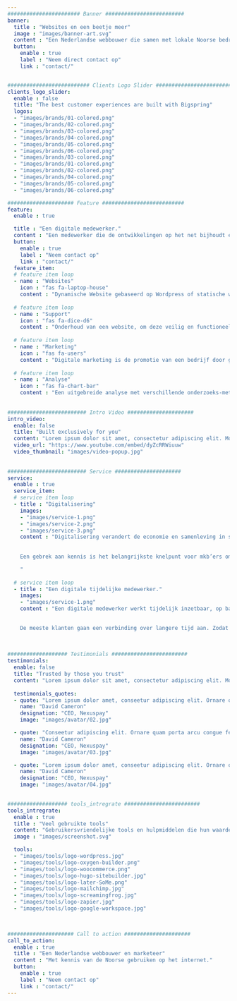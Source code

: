```yaml
---
####################### Banner #########################
banner:
  title : "Websites en een beetje meer"
  image : "images/banner-art.svg"
  content : "Een Nederlandse webbouwer die samen met lokale Noorse bedrijven websites maakt, gericht op de Noorse markt.<br> Veel ervaring met midden- en kleinbedrijven en ‘start-ups’ in Midden Noorwegen."
  button:
    enable : true
    label : "Neem direct contact op"
    link : "contact/"


########################## Clients Logo Slider #########################
clients_logo_slider:
  enable : false
  title: "The best customer experiences are built with Bigspring"
  logos:
  - "images/brands/01-colored.png"
  - "images/brands/02-colored.png"
  - "images/brands/03-colored.png"
  - "images/brands/04-colored.png"
  - "images/brands/05-colored.png"
  - "images/brands/06-colored.png"
  - "images/brands/03-colored.png"
  - "images/brands/01-colored.png"
  - "images/brands/02-colored.png"
  - "images/brands/04-colored.png"
  - "images/brands/05-colored.png"
  - "images/brands/06-colored.png"

##################### Feature ##########################
feature:
  enable : true

  title : "Een digitale medewerker."
  content : "Een medewerker die de ontwikkelingen op het net bijhoudt en actief volgt, ervaring heeft met de problemen, verwachtingen en mogelijkheden zoals kleinere bedrijven tegenkomen."
  button:
    enable : true
    label : "Neem contact op"
    link : "contact/"
  feature_item:
  # feature item loop
  - name : "Websites"
    icon : "fas fa-laptop-house"
    content : "Dynamische Website gebaseerd op Wordpress of statische website met HUGO. "
    
  # feature item loop
  - name : "Support"
    icon : "fas fa-dice-d6"
    content : "Onderhoud van een website, om deze veilig en functioneel te houden is noodzakelijk."
    
  # feature item loop
  - name : "Marketing"
    icon : "fas fa-users"
    content : "Digitale marketing is de promotie van een bedrijf door gebruik te maken van online kanalen en concepten."
    
  # feature item loop
  - name : "Analyse"
    icon : "fas fa-chart-bar"
    content : "Een uitgebreide analyse met verschillende onderzoeks-methoden: Google Analytics, heatmaps, expert review, SEO."
      
      
######################### Intro Video #####################
intro_video:
  enable: false
  title: "Built exclusively for you"
  content: "Lorem ipsum dolor sit amet, consectetur adipiscing elit. Morbi egestas Werat viverra id et aliquet. vulputate egestas sollicitudin."
  video_url: "https://www.youtube.com/embed/dyZcRRWiuuw"
  video_thumbnail: "images/video-popup.jpg"
      
      
######################### Service #####################
service:
  enable : true
  service_item:
  # service item loop
  - title : "Digitalisering"
    images:
    - "images/service-1.png"
    - "images/service-2.png"
    - "images/service-3.png"
    content : "Digitalisering verandert de economie en samenleving in snel tempo en biedt kansen voor bedrijven om hun productiviteit te verhogen. 
    
    
    Een gebrek aan kennis is het belangrijkste knelpunt voor mkb’ers om de kansen van de digitale economie te benutten. Veel kleine bedrijven hebben niet de tijd, kennis en mankracht om deze kennis te vergaren. 

    "
      
  # service item loop
  - title : "Een digitale tijdelijke medewerker."
    images:
    - "images/service-1.png"
    content : "Een digitale medewerker werkt tijdelijk inzetbaar, op basis van uurtarief, als specialist met digitale opgaven. Een partner die naadloos in uw team kan opgaan, hiaten in expertise kan opvullen en redelijke tarieven hanteert. 
    

    De meeste klanten gaan een verbinding over langere tijd aan. Zodat de medewerker het bedrijf leert kennen en weet welke nieuwe mogelijkheden bij het bedrijf passen."
      
    
       
################### Testimonials ########################
testimonials:
  enable: false
  title: "Trusted by those you trust"
  content: "Lorem ipsum dolor sit amet, consectetur adipiscing elit. Morbi egestas Werat viverra id et aliquet. vulputate egestas sollicitudin."
  
  testimonials_quotes:
  - quote: "Lorem ipsum dolor amet, conseetur adipiscing elit. Ornare quam porta arcu congue felis volutpat. Vitae lectudbfs dolor faucibus"
    name: "David Cameron"
    designation: "CEO, Nexuspay"
    image: "images/avatar/02.jpg"

  - quote: "Conseetur adipiscing elit. Ornare quam porta arcu congue felis volutpat. Vitae lectudbfs pellentesque vitae dolor faucibus"
    name: "David Cameron"
    designation: "CEO, Nexuspay"
    image: "images/avatar/03.jpg"

  - quote: "Lorem ipsum dolor amet, conseetur adipiscing elit. Ornare quam porta arcu congue felis volutpat. Vitae lectudbfs pellentesque vitae dolor"
    name: "David Cameron"
    designation: "CEO, Nexuspay"
    image: "images/avatar/04.jpg"
        

################### tools_intregrate ########################
tools_intregrate:
  enable : true
  title : "Veel gebruikte tools"
  content: "Gebruikersvriendelijke tools en hulpmiddelen die hun waarde bewezen hebben."
  image : "images/screenshot.svg"

  tools:
  - "images/tools/logo-wordpress.jpg"
  - "images/tools/logo-oxygen-builder.png"
  - "images/tools/logo-woocommerce.png"
  - "images/tools/logo-hugo-sitebuilder.jpg"
  - "images/tools/logo-later-SoMe.png"
  - "images/tools/logo-mailchimp.jpg"
  - "images/tools/logo-screamingfrog.jpg"
  - "images/tools/logo-zapier.jpg"
  - "images/tools/logo-google-workspace.jpg"

  

##################### Call to action #####################
call_to_action:
  enable : true
  title : "Een Nederlandse webbouwer en marketeer"
  content : "Met kennis van de Noorse gebruiken op het internet."
  button:
    enable : true
    label : "Neem contact op"
    link : "contact/"
---
```

